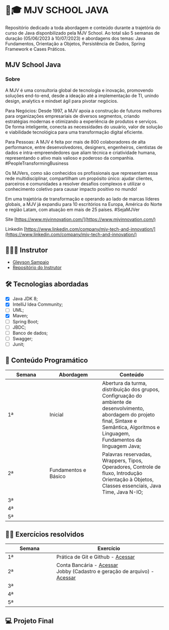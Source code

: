 # 🦉🎓 MJV SCHOOL JAVA

Repositório dedicado a toda abordagem e conteúdo durante a trajetória do curso de Java disponbilizado pela MJV School. Ao total são 5 semanas de duração (05/06/2023 à 10/07/2023) e abordagens dos temas: Java Fundamentos, Orientação a Objetos, Persistência de Dados, Spring Framework e Cases Práticos.

## MJV School Java

### Sobre

A MJV é uma consultoria global de tecnologia e inovação, promovendo soluções end-to-end, desde a ideação até a implementação de TI, unindo design, analytics e mindset ágil para pivotar negócios.

Para Negócios: Desde 1997, a MJV apoia a construção de futuros melhores para organizações empresariais de diversos segmentos, criando estratégias modernas e otimizando a experiência de produtos e serviços. De forma inteligente, conecta as necessidades do usuário, valor de solução e viabilidade tecnológica para uma transformação digital eficiente.

Para Pessoas: A MJV é feita por mais de 800 colaboradores de alta performance, entre desenvolvedores, designers, engenheiros, cientistas de dados e intra-empreendedores que aliam técnica e criatividade humana, representando o ativo mais valioso e poderoso da companhia. #PeopleTransformingBusiness

Os MJVers, como são conhecidos os profissionais que representam essa rede multidisciplinar, compartilham um propósito único: ajudar clientes, parceiros e comunidades a resolver desafios complexos e utilizar o conhecimento coletivo para causar impacto positivo no mundo!

Em uma trajetória de transformação e operando ao lado de marcas líderes globais, a MJV já expandiu para 10 escritórios na Europa, América do Norte e região Latam, com atuação em mais de 25 países. #SejaMJVer

Site [https://www.mjvinnovation.com/](https://www.mjvinnovation.com/)

Linkedin [https://www.linkedin.com/company/mjv-tech-and-innovation/](https://www.linkedin.com/company/mjv-tech-and-innovation/)

## 🧑🏽‍🏫 Instrutor

* [Gleyson Sampaio](./#instrutor)
* [Repositório do Instrutor](https://github.com/glysns/mjv-java-school)

## 🛠️ Tecnologias abordadas

* [x] Java JDK 8;
* [x] IntelliJ Idea Community;
* [ ] UML;
* [x] Maven;
* [ ] Spring Boot;
* [ ] JBDC;
* [ ] Banco de dados;
* [ ] Swagger;
* [ ] Junit;

## 📖 Conteúdo Programático

<table><thead><tr><th width="117">Semana</th><th width="151.33333333333331">Abordagem</th><th>Conteúdo</th></tr></thead><tbody><tr><td>1ª</td><td>Inicial</td><td>Abertura da turma, distribuição dos grupos, Configruação do ambiente de desenvolvimento, abordagem do projeto final, Sintaxe e Semântica, Algoritmos e Linguagem, Fundamentos da linguagem Java;</td></tr><tr><td>2ª</td><td>Fundamentos e Básico</td><td>Palavras reservadas, Wrappers, Tipos, Operadores, Controle de fluxo, Introdução Orientação à Objetos, Classes essenciais, Java Time, Java N-IO;</td></tr><tr><td>3ª</td><td></td><td></td></tr><tr><td>4ª</td><td></td><td></td></tr><tr><td>5ª</td><td></td><td></td></tr></tbody></table>

## 👩‍💻 Exercícios resolvidos

<table><thead><tr><th width="138.63005780346822">Semana</th><th>Exercício</th></tr></thead><tbody><tr><td>1ª</td><td>Prática de Git e Github - <a href="https://github.com/kayladeodato/mjv-school-java/tree/main/git">Acessar</a></td></tr><tr><td>2ª</td><td>Conta Bancária - <a href="https://github.com/kayladeodato/mjv-school-java/tree/main/banco">Acessar</a><br>Jobby (Cadastro e geração de arquivo) - <a href="https://github.com/kayladeodato/mjv-school-java/tree/main/Jobby">Acessar</a><br></td></tr><tr><td>3ª</td><td></td></tr><tr><td>4ª</td><td></td></tr><tr><td>5ª</td><td></td></tr></tbody></table>

## 💻 Projeto Final
